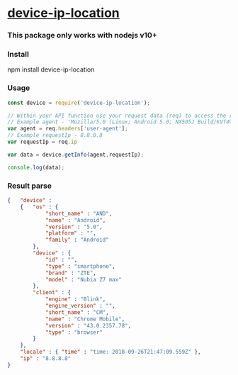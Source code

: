 # [device-ip-location](https://www.npmjs.com/package/device-ip-location)

### This package only works with nodejs v10+


### Install

npm install device-ip-location 

### Usage

```js
const device = require('device-ip-location');

// Within your API function use your request data (req) to access the required parameters
// Example agent - 'Mozilla/5.0 (Linux; Android 5.0; NX505J Build/KVT49L) AppleWebKit/537.36 (KHTML, like Gecko) Chrome/43.0.2357.78 Mobile Safari/537.36';
var agent = req.headers['user-agent'];
// Example requestIp - 8.8.8.8
var requestIp = req.ip

var data = device.getInfo(agent,requestIp);

console.log(data);

```

### Result parse

```json
{   "device" : 
    {   "os" : {
            "short_name" : "AND",
            "name" : "Android",
            "version" : "5.0",
            "platform" : "",
            "family" : "Android"
        },
        "device" : {
            "id" : "",
            "type" : "smartphone",
            "brand" : "ZTE",
            "model" : "Nubia Z7 max"
        },
        "client" : {
            "engine" : "Blink",
            "engine_version" : "",
            "short_name" : "CM",
            "name" : "Chrome Mobile",
            "version" : "43.0.2357.78",
            "type" : "browser"
        }
    },
    "locale" : { "time" : "time: 2018-09-26T21:47:09.559Z" },
    "ip" : "8.8.8.8" 
}

```
